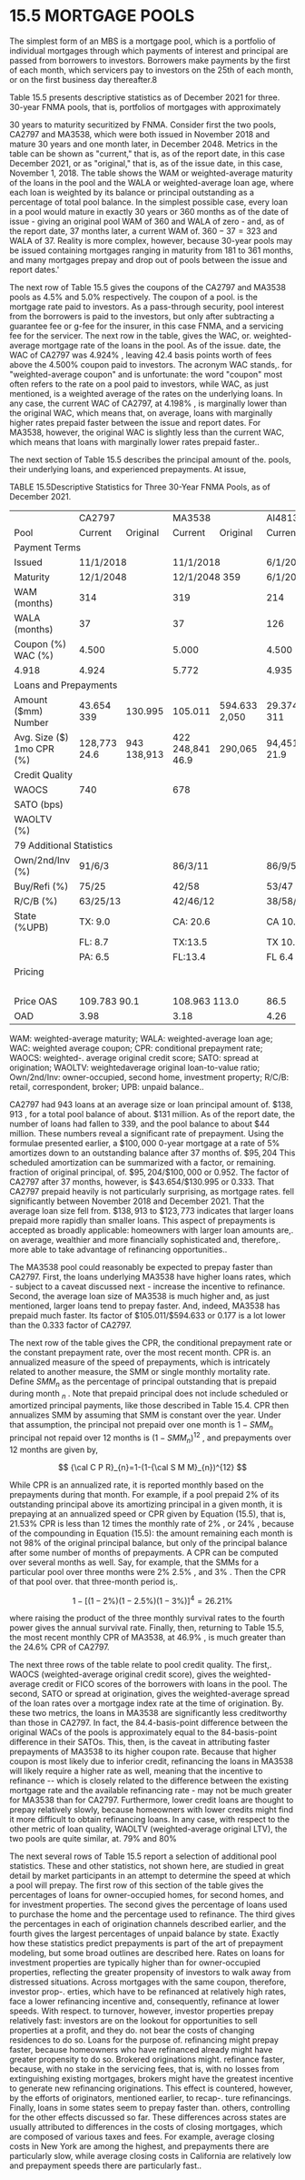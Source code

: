 # 15.5 MORTGAGE POOLS  

The simplest form of an MBS is a mortgage pool, which is a portfolio of individual mortgages through which payments of interest and principal are passed from borrowers to investors. Borrowers make payments by the first of each month, which servicers pay to investors on the 25th of each month, or on the first business day thereafter.8  

Table 15.5 presents descriptive statistics as of December 2021 for three. 30-year FNMA pools, that is, portfolios of mortgages with approximately  

30 years to maturity securitized by FNMA. Consider first the two pools, CA2797 and MA3538, which were both issued in November 2018 and mature 30 years and one month later, in December 2048. Metrics in the table can be shown as "current," that is, as of the report date, in this case December 2021, or as "original," that is, as of the issue date, in this case, November 1, 2018. The table shows the WAM or weighted-average maturity of the loans in the pool and the WALA or weighted-average loan age, where each loan is weighted by its balance or principal outstanding as a percentage of total pool balance. In the simplest possible case, every loan in a pool would mature in exactly 30 years or 360 months as of the date of issue - giving an original pool WAM of 360 and WALA of zero - and, as of the report date, 37 months later, a current WAM of. $360-37=323$ and WALA of 37. Reality is more complex, however, because 30-year pools may be issued containing mortgages ranging in maturity from 181 to 361 months, and many mortgages prepay and drop out of pools between the issue and report dates.'  

The next row of Table 15.5 gives the coupons of the CA2797 and MA3538 pools as $4.5\%$ and $5.0\%$ respectively. The coupon of a pool. is the mortgage rate paid to investors. As a pass-through security, pool interest from the borrowers is paid to the investors, but only after subtracting a guarantee fee or g-fee for the insurer, in this case FNMA, and a servicing fee for the servicer. The next row in the table, gives the WAC, or. weighted-average mortgage rate of the loans in the pool. As of the issue. date, the WAC of CA2797 was $4.924\%$ , leaving 42.4 basis points worth of fees above the $4.500\%$ coupon paid to investors. The acronym WAC stands,. for "weighted-average coupon" and is unfortunate: the word "coupon" most often refers to the rate on a pool paid to investors, while WAC, as just mentioned, is a weighted average of the rates on the underlying loans. In any case, the current WAC of CA2797, at $4.198\%$ , is marginally lower than the original WAC, which means that, on average, loans with marginally higher rates prepaid faster between the issue and report dates. For MA3538, however, the original WAC is slightly less than the current WAC, which means that loans with marginally lower rates prepaid faster..  

The next section of Table 15.5 describes the principal amount of the. pools, their underlying loans, and experienced prepayments. At issue,  

TABLE 15.5Descriptive Statistics for Three 30-Year FNMA Pools, as of December 2021.   


<html><body><table><tr><td></td><td colspan="2">CA2797</td><td colspan="2">MA3538</td><td colspan="2">AI4813</td></tr><tr><td>Pool</td><td>Current</td><td> Original</td><td>Current</td><td>Original</td><td>Current</td><td>Original</td></tr><tr><td colspan="7">Payment Terms</td></tr><tr><td>Issued</td><td colspan="2">11/1/2018</td><td colspan="2">11/1/2018</td><td colspan="2">6/1/2011</td></tr><tr><td>Maturity</td><td colspan="2">12/1/2048</td><td colspan="2">12/1/2048 359</td><td colspan="2">6/1/2041 359</td></tr><tr><td>WAM (months)</td><td colspan="2">314</td><td colspan="2">319</td><td colspan="2">214</td></tr><tr><td>WALA (months)</td><td colspan="2">37</td><td colspan="2">37</td><td colspan="2">126</td></tr><tr><td>Coupon (%) WAC (%)</td><td colspan="2">4.500</td><td colspan="2">5.000</td><td colspan="2">4.500</td></tr><tr><td>4.918</td><td colspan="2">4.924</td><td colspan="2">5.772</td><td colspan="2">4.935</td></tr><tr><td colspan="7">Loans and Prepayments</td></tr><tr><td>Amount ($mm) Number</td><td>43.654 339</td><td>130.995</td><td>105.011</td><td>594.633 2,050</td><td>29.374 311</td><td>266.801 2,037</td></tr><tr><td>Avg. Size ($) 1mo CPR (%)</td><td>128,773 24.6</td><td>943 138,913</td><td>422 248,841 46.9</td><td>290,065</td><td>94,451 21.9</td><td>130,977</td></tr><tr><td colspan="7">Credit Quality</td></tr><tr><td>WAOCS</td><td colspan="2">740</td><td colspan="2">678</td><td colspan="2"></td></tr><tr><td>SATO (bps)</td><td colspan="2"></td><td colspan="2"></td><td colspan="2"></td></tr><tr><td>WAOLTV (%)</td><td colspan="2"></td><td colspan="2"></td><td colspan="2"></td></tr><tr><td colspan="7">79 Additional Statistics</td></tr><tr><td>Own/2nd/Inv (%)</td><td colspan="2">91/6/3</td><td colspan="2">86/3/11</td><td colspan="2">86/9/5</td></tr><tr><td>Buy/Refi (%)</td><td colspan="2">75/25</td><td colspan="2">42/58</td><td colspan="2">53/47</td></tr><tr><td>R/C/B (%)</td><td colspan="2">63/25/13</td><td colspan="2">42/46/12</td><td colspan="2">38/58/4</td></tr><tr><td>State (%UPB)</td><td colspan="2">TX: 9.0</td><td colspan="2">CA: 20.6</td><td colspan="2">CA 10.6</td></tr><tr><td></td><td colspan="2">FL: 8.7</td><td colspan="2">TX:13.5</td><td colspan="2">TX 10.0</td></tr><tr><td></td><td colspan="2">PA: 6.5</td><td colspan="2">FL:13.4</td><td colspan="2">FL 6.4</td></tr><tr><td colspan="8">Pricing</td></tr><tr><td></td><td colspan="5"></td><td>110.309</td></tr><tr><td>Price OAS</td><td colspan="2">109.783 90.1</td><td colspan="2">108.963 113.0</td><td colspan="2">86.5</td></tr><tr><td>OAD</td><td colspan="2">3.98</td><td colspan="2">3.18</td><td colspan="2">4.26</td></tr></table></body></html>

WAM: weighted-average maturity; WALA: weighted-average loan age; WAC: weighted average coupon; CPR: conditional prepayment rate; WAOCS: weighted-. average original credit score; SATO: spread at origination; WAOLTV: weightedaverage original loan-to-value ratio; Own/2nd/Inv: owner-occupied, second home, investment property; R/C/B: retail, correspondent, broker; UPB: unpaid balance..  

CA2797 had 943 loans at an average size or loan principal amount of. $\$138,913$ , for a total pool balance of about. $\$131$ million. As of the report date, the number of loans had fallen to 339, and the pool balance to about $\$44$ million. These numbers reveal a significant rate of prepayment. Using the formulae presented earlier, a $\$100,000$ 0-year mortgage at a rate of $5\%$ amortizes down to an outstanding balance after 37 months of. $\$95,204$ This scheduled amortization can be summarized with a factor, or remaining. fraction of original principal, of. $\$95,204/\$100,000$ or 0.952. The factor of CA2797 after 37 months, however, is $\$43.654/\$130.995$ or 0.333. That CA2797 prepaid heavily is not particularly surprising, as mortgage rates. fell significantly between November 2018 and December 2021. That the average loan size fell from. $\$138,913$ to $\$123,773$ indicates that larger loans prepaid more rapidly than smaller loans. This aspect of prepayments is accepted as broadly applicable: homeowners with larger loan amounts are,. on average, wealthier and more financially sophisticated and, therefore,. more able to take advantage of refinancing opportunities..  

The MA3538 pool could reasonably be expected to prepay faster than CA2797. First, the loans underlying MA3538 have higher loans rates, which - subject to a caveat discussed next - increase the incentive to refinance. Second, the average loan size of MA3538 is much higher and, as just mentioned, larger loans tend to prepay faster. And, indeed, MA3538 has prepaid much faster. Its factor of $\$105.011/\$594.633$ or 0.177 is a lot lower than the 0.333 factor of CA2797.  

The next row of the table gives the CPR, the conditional prepayment rate or the constant prepayment rate, over the most recent month. CPR is. an annualized measure of the speed of prepayments, which is intricately related to another measure, the SMM or single monthly mortality rate. Define $S M M_{n}$ as the percentage of principal outstanding that is prepaid during month $_n$ . Note that prepaid principal does not include scheduled or amortized principal payments, like those described in Table 15.4. CPR then annualizes SMM by assuming that SMM is constant over the year. Under that assumption, the principal not prepaid over one month is $1-S M M_{n}$ principal not repaid over 12 months is $(1-S M M_{n})^{12}$ , and prepayments over 12 months are given by,  

$$
{\cal C P R}_{n}=1-(1-{\cal S M M}_{n})^{12}
$$  

While CPR is an annualized rate, it is reported monthly based on the prepayments during that month. For example, if a pool prepaid $2\%$ of its outstanding principal above its amortizing principal in a given month, it is prepaying at an annualized speed or CPR given by Equation (15.5), that is, $21.53\%$ CPR is less than 12 times the monthly rate of $2\%$ , or $24\%$ , because of the compounding in Equation (15.5): the amount remaining each month is not $98\%$ of the original principal balance, but only of the principal balance after some number of months of prepayments. A CPR can be computed over several months as well. Say, for example, that the SMMs for a particular pool over three months were $2\%$ $2.5\%$ , and $3\%$ . Then the CPR of that pool over. that three-month period is,.  

$$
1-[(1-2\%)(1-2.5\%)(1-3\%)]^{4}=26.21\%
$$  

where raising the product of the three monthly survival rates to the fourth power gives the annual survival rate. Finally, then, returning to Table 15.5, the most recent monthly CPR of MA3538, at $46.9\%$ , is much greater than the $24.6\%$ CPR of CA2797.  

The next three rows of the table relate to pool credit quality. The first,. WAOCS (weighted-average original credit score), gives the weighted-average credit or FICO scores of the borrowers with loans in the pool. The second, SATO or spread at origination, gives the weighted-average spread of the loan rates over a mortgage index rate at the time of origination. By. these two metrics, the loans in MA3538 are significantly less creditworthy than those in CA2797. In fact, the 84.4-basis-point difference between the original WACs of the pools is approximately equal to the 84-basis-point difference in their SATOs. This, then, is the caveat in attributing faster prepayments of MA3538 to its higher coupon rate. Because that higher coupon is most likely due to inferior credit, refinancing the loans in MA3538 will likely require a higher rate as well, meaning that the incentive to refinance -- which is closely related to the difference between the existing mortgage rate and the available refinancing rate - may not be much greater for MA3538 than for CA2797. Furthermore, lower credit loans are thought to prepay relatively slowly, because homeowners with lower credits might find it more difficult to obtain refinancing loans. In any case, with respect to the other metric of loan quality, WAOLTV (weighted-average original LTV), the two pools are quite similar, at. $79\%$ and $80\%$  

The next several rows of Table 15.5 report a selection of additional pool statistics. These and other statistics, not shown here, are studied in great detail by market participants in an attempt to determine the speed at which a pool will prepay. The first row of this section of the table gives the percentages of loans for owner-occupied homes, for second homes, and for investment properties. The second gives the percentage of loans used to purchase the home and the percentage used to refinance. The third gives the percentages in each of origination channels described earlier, and the fourth gives the largest percentages of unpaid balance by state. Exactly how these statistics predict prepayments is part of the art of prepayment modeling, but some broad outlines are described here. Rates on loans for investment properties are typically higher than for owner-occupied properties, reflecting the greater propensity of investors to walk away from distressed situations. Across mortgages with the same coupon, therefore, investor prop-. erties, which have to be refinanced at relatively high rates, face a lower refinancing incentive and, consequently, refinance at lower speeds. With respect. to turnover, however, investor properties prepay relatively fast: investors are on the lookout for opportunities to sell properties at a profit, and they do. not bear the costs of changing residences to do so. Loans for the purpose of. refinancing might prepay faster, because homeowners who have refinanced already might have greater propensity to do so. Brokered originations might. refinance faster, because, with no stake in the servicing fees, that is, with no losses from extinguishing existing mortgages, brokers might have the greatest incentive to generate new refinancing originations. This effect is countered, however, by the efforts of originators, mentioned earlier, to recap-. ture refinancings. Finally, loans in some states seem to prepay faster than. others, controlling for the other effects discussed so far. These differences across states are usually attributed to differences in the costs of closing mortgages, which are composed of various taxes and fees. For example, average closing costs in New York are among the highest, and prepayments there are particularly slow, while average closing costs in California are relatively low and prepayment speeds there are particularly fast..  
